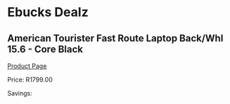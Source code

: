 
# Ebucks Dealz
## American Tourister Fast Route Laptop Back/Whl 15.6 - Core Black
[Product Page](https://www.ebucks.com/web/shop/productSelected.do?prodId=1236249790&catId=365267763)

Price: R1799.00

Savings: 


	